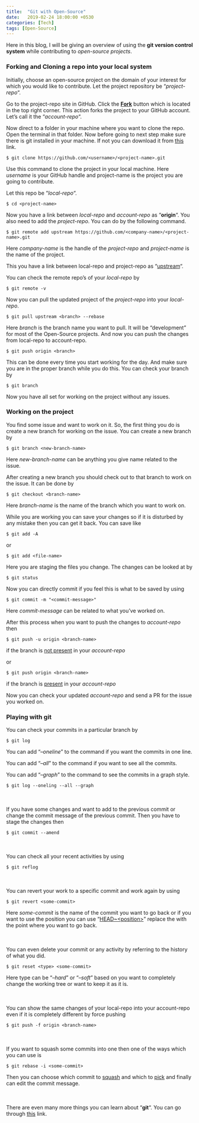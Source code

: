 ```yaml
---
title:  "Git with Open-Source"
date:   2019-02-24 18:00:00 +0530
categories: [Tech]
tags: [Open-Source]
---
```

Here in this blog, I will be giving an overview of using the **git version control system** while contributing to *open-source projects*.

### Forking and Cloning a repo into your local system

Initially, choose an open-source project on the domain of your interest for which you would like to contribute. Let the project repository be “*project-repo*“.

Go to the project-repo site in GitHub. Click the <ins>**Fork**</ins> button which is located in the top right corner. This action forks the project to your GitHub account. Let’s call it the “*account-repo*“.

Now direct to a folder in your machine where you want to clone the repo. Open the terminal in that folder. Now before going to next step make sure there is git installed in your machine. If not you can download it from [this][git-download] link.

`$ git clone https://github.com/<username>/<project-name>.git`

Use this command to clone the project in your local machine. Here *username* is your GitHub handle and project-name is the project you are going to contribute.

Let this repo be “*local-repo*“.

`$ cd <project-name>`

Now you have a link between *local-repo* and *account-repo* as “**origin**“. You also need to add the *project-repo*. You can do by the following command.

`$ git remote add upstream https://github.com/<company-name>/<project-name>.git`

Here *company-name* is the handle of the *project-repo* and *project-name* is the name of the project.

This you have a link between local-repo and project-repo as “<ins>upstream</ins>“.

You can check the remote repo’s of your *local-repo* by

`$ git remote -v`

Now you can pull the updated project of the *project-repo* into your *local-repo*.

`$ git pull upstream <branch> --rebase`

Here *branch* is the branch name you want to pull. It will be “development” for most of the Open-Source projects. And now you can push the changes from local-repo to account-repo.

`$ git push origin <branch>`

This can be done every time you start working for the day. And make sure you are in the proper branch while you do this. You can check your branch by

`$ git branch`

Now you have all set for working on the project without any issues.

### Working on the project

You find some issue and want to work on it. So, the first thing you do is create a new branch for working on the issue. You can create a new branch by

`$ git branch <new-branch-name>`

Here *new-branch-name* can be anything you give name related to the issue.

After creating a new branch you should check out to that branch to work on the issue. It can be done by

`$ git checkout <branch-name>`

Here *branch-name* is the name of the branch which you want to work on.

While you are working you can save your changes so if it is disturbed by any mistake then you can get it back. You can save like

`$ git add -A`

or

`$ git add <file-name>`

Here you are staging the files you change. The changes can be looked at by

`$ git status`

Now you can directly commit if you feel this is what to be saved by using

`$ git commit -m "<commit-message>"`

Here *commit-message* can be related to what you’ve worked on.

After this process when you want to push the changes to *account-repo* then

`$ git push -u origin <branch-name>`

if the branch is <ins>not present</ins> in your *account-repo*

or

`$ git push origin <branch-name>`

if the branch is <ins>present</ins> in your *account-repo*

Now you can check your updated *account-repo* and send a PR for the issue you worked on.

### Playing with git

You can check your commits in a particular branch by

`$ git log`

You can add “*–oneline*” to the command if you want the commits in one line.

You can add “*–all*” to the command if you want to see all the commits.

You can add “*–graph*” to the command to see the commits in a graph style.

`$ git log --oneling --all --graph`

<br/><br/> 
If you have some changes and want to add to the previous commit or change the commit message of the previous commit. Then you have to stage the changes then

`$ git commit --amend`

<br/><br/>
You can check all your recent activities by using

`$ git reflog`

<br/><br/>
You can revert your work to a specific commit and work again by using

`$ git revert <some-commit>`

Here *some-commit* is the name of the commit you want to go back or if you want to use the position you can use “<ins>HEAD~&lt;position&gt;</ins>” replace the <position>  with the point where you want to go back.

<br/><br/>
You can even delete your commit or any activity by referring to the history of what you did.

`$ git reset <type> <some-commit>`

Here type can be “*–hard*” or “*–soft*” based on you want to completely change the working tree or want to keep it as it is.

<br/><br/>
You can show the same changes of your local-repo into your account-repo even if it is completely different by force pushing

`$ git push -f origin <branch-name>`

<br/><br/>
If you want to squash some commits into one then one of the ways which you can use is

`$ git rebase -i <some-commit>`

Then you can choose which commit to <ins>squash</ins> and which to <ins>pick</ins> and finally can edit the commit message.

<br/><br/>
There are even many more things you can learn about “**git**“. You can go through [this][git-link] link.

[git-download]: https://git-scm.com/downloads
[git-link]:     https://git-scm.com/docs/